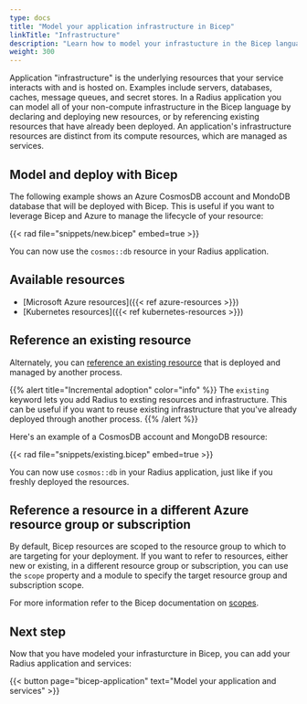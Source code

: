 ```yaml
---
type: docs
title: "Model your application infrastructure in Bicep"
linkTitle: "Infrastructure"
description: "Learn how to model your infrastucture in the Bicep language"
weight: 300
---
```


Application "infrastructure" is the underlying resources that your service interacts with and is hosted on. Examples include servers, databases, caches, message queues, and secret stores. In a Radius application you can model all of your non-compute infrastructure in the Bicep language by declaring and deploying new resources, or by referencing existing resources that have already been deployed. An application's infrastructure resources are distinct from its compute resources, which are managed as services.

## Model and deploy with Bicep

The following example shows an Azure CosmosDB account and MondoDB database that will be deployed with Bicep. This is useful if you want to leverage Bicep and Azure to manage the lifecycle of your resource:

{{< rad file="snippets/new.bicep" embed=true >}}

You can now use the `cosmos::db` resource in your Radius application.

## Available resources

- [Microsoft Azure resources]({{< ref azure-resources >}})
- [Kubernetes resources]({{< ref kubernetes-resources >}})

## Reference an existing resource

Alternately, you can [reference an existing resource](https://docs.microsoft.com/en-us/azure/azure-resource-manager/bicep/resource-declaration?tabs=azure-powershell#reference-existing-resources) that is deployed and managed by another process.

{{% alert title="Incremental adoption" color="info" %}}
The `existing` keyword lets you add Radius to exsting resources and infrastructure. This can be useful if you want to reuse existing infrastructure that you've already deployed through another process.
{{% /alert %}}

Here's an example of a CosmosDB account and MongoDB resource:

{{< rad file="snippets/existing.bicep" embed=true >}}

You can now use `cosmos::db` in your Radius application, just like if you freshly deployed the resources.

## Reference a resource in a different Azure resource group or subscription

By default, Bicep resources are scoped to the resource group to which to are targeting for your deployment. If you want to refer to resources, either new or existing, in a different resource group or subscription, you can use the `scope` property and a module to specify the target resource group and subscription scope.

For more information refer to the Bicep documentation on [scopes](https://docs.microsoft.com/azure/azure-resource-manager/bicep/deploy-to-resource-group?tabs=azure-cli#scope-to-different-resource-group).

## Next step

Now that you have modeled your infrasturcture in Bicep, you can add your Radius application and services:

{{< button page="bicep-application" text="Model your application and services" >}}
